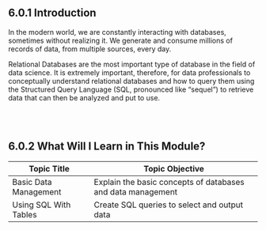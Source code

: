 ## 6.0.1 Introduction

In the modern world, we are constantly interacting with databases, sometimes without realizing it. We generate and consume millions of records of data, from multiple sources, every day.

Relational Databases are the most important type of database in the field of data science. It is extremely important, therefore, for data professionals to conceptually understand relational databases and how to query them using the Structured Query Language (SQL, pronounced like “sequel”) to retrieve data that can then be analyzed and put to use.

<br/><br/>

## 6.0.2 What Will I Learn in This Module?

|Topic Title|Topic Objective|
|-----|-----|
|Basic Data Management|Explain the basic concepts of databases and data management|
|Using SQL With Tables|Create SQL queries to select and output data|

<br/>